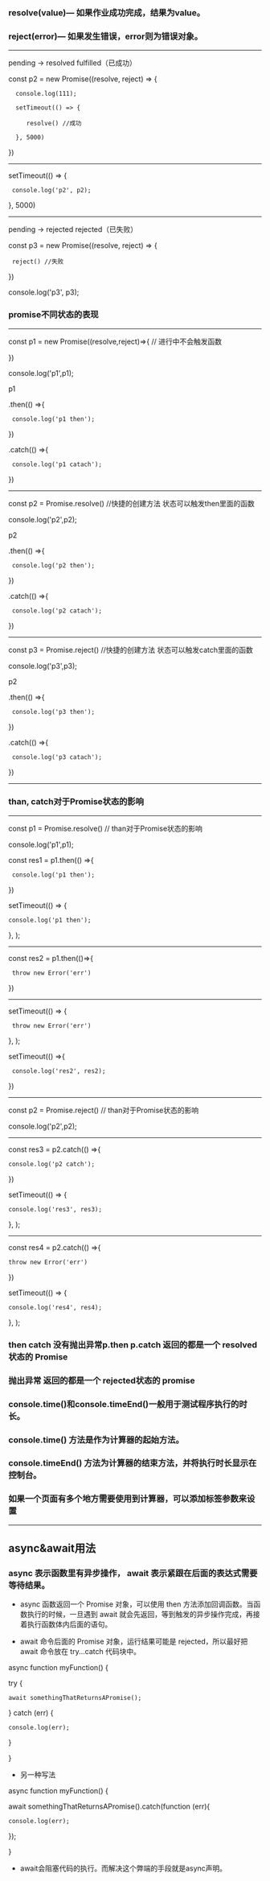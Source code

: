 
### resolve(value)— 如果作业成功完成，结果为value。

### reject(error)— 如果发生错误，error则为错误对象。
***

  pending -> resolved fulfilled（已成功）

  const p2 = new Promise((resolve, reject) => {
 
      console.log(111);
 
      setTimeout(() => {
 
         resolve() //成功
 
      }, 5000)

  })

***

 setTimeout(() => {

     console.log('p2', p2);

 }, 5000)

***

 pending -> rejected rejected（已失败）


 const p3 = new Promise((resolve, reject) => {

     reject() //失败

 })

 console.log('p3', p3);




###  promise不同状态的表现
***
 const p1 = new Promise((resolve,reject)=>{  // 进行中不会触发函数

 })

 console.log('p1',p1);

 p1

 .then(() =>{

     console.log('p1 then');
     

 })

 .catch(() =>{

     console.log('p1 catach');

 })

*** 
 const p2 = Promise.resolve() //快捷的创建方法  状态可以触发then里面的函数

 console.log('p2',p2);

 p2

 .then(() =>{

     console.log('p2 then');

 })

 .catch(() =>{

     console.log('p2 catach');

 })

***

 const p3 = Promise.reject() //快捷的创建方法  状态可以触发catch里面的函数

 console.log('p3',p3);

 p2

 .then(() =>{

     console.log('p3 then');

 })

 .catch(() =>{

     console.log('p3 catach');

 })



***


### than, catch对于Promise状态的影响
***
 const p1 = Promise.resolve()   // than对于Promise状态的影响

 console.log('p1',p1);

 const res1 = p1.then(() =>{

     console.log('p1 then');

 })

 setTimeout(() => {

    console.log('p1 then');

 }, );

***
 const res2 = p1.then(()=>{

     throw new Error('err')

 })
***
 setTimeout(() => {  

     throw new Error('err')

 }, );


 setTimeout(() =>{

     console.log('res2', res2);

 })


***
const p2 = Promise.reject()   // than对于Promise状态的影响

console.log('p2',p2);
***
const res3 = p2.catch(() =>{

    console.log('p2 catch');
     
})

setTimeout(() => {

    console.log('res3', res3);

}, );

***
const res4 = p2.catch(() =>{

    throw new Error('err')

})

setTimeout(() => {

    console.log('res4', res4);

}, );


 ###  then catch 没有抛出异常p.then p.catch 返回的都是一个 resolved状态的 Promise

 ### 抛出异常 返回的都是一个 rejected状态的  promise



 ### console.time()和console.timeEnd()一般用于测试程序执行的时长。

 ### console.time() 方法是作为计算器的起始方法。

 ### console.timeEnd() 方法为计算器的结束方法，并将执行时长显示在控制台。

 ### 如果一个页面有多个地方需要使用到计算器，可以添加标签参数来设置

***


## async&await用法

### async 表示函数里有异步操作，  await 表示紧跟在后面的表达式需要等待结果。

- async 函数返回一个 Promise 对象，可以使用 then 方法添加回调函数。当函数执行的时候，一旦遇到 await 就会先返回，等到触发的异步操作完成，再接着执行函数体内后面的语句。


- await 命令后面的 Promise 对象，运行结果可能是 rejected，所以最好把 await 命令放在 try...catch 代码块中。

async function myFunction() {

  try {

    await somethingThatReturnsAPromise();

  } catch (err) {

    console.log(err);

  }

}

- 另一种写法

async function myFunction() {

  await somethingThatReturnsAPromise().catch(function (err){

    console.log(err);

  });

}

-  await会阻塞代码的执行。而解决这个弊端的手段就是async声明。
